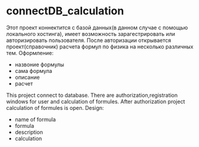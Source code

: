 # connectDB_calculation
Этот проект коннектится с базой данных(в данном случае с помощью локального хостинга), имеет возможность зарагестрировать или авторизировать пользователя.
После авторизации открывается проект(справочник) расчета формул по физика на несколько различных тем.
Оформление:
  - назвоние формулы
  - сама формула
  - описание
  - расчет
  
This project connect to database. There are authorization,registration windows for user and calculation of formules.
After authorization project calculation of formules is open.
Design:
 - name of formula
 - formula
 - description
 - calculation
